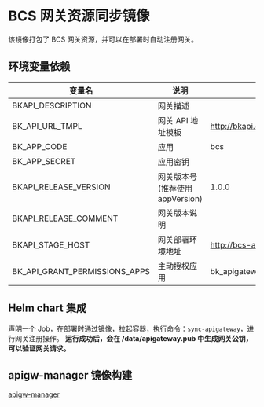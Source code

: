 # BCS 网关资源同步镜像

该镜像打包了 BCS 网关资源，并可以在部署时自动注册网关。

## 环境变量依赖


| 变量名                        | 说明                            | 样例                                    |
| ----------------------------- | ------------------------------- | --------------------------------------- |
| BKAPI_DESCRIPTION             | 网关描述                        |                                         |
| BK_API_URL_TMPL               | 网关 API 地址模板               | http://bkapi.example.com/api/{api_name} |
| BK_APP_CODE                   | 应用                            | bcs                                     |
| BK_APP_SECRET                 | 应用密钥                        |                                         |
| BKAPI_RELEASE_VERSION         | 网关版本号(推荐使用 appVersion) | 1.0.0                                   |
| BKAPI_RELEASE_COMMENT         | 网关版本说明                    |                                         |
| BKAPI_STAGE_HOST              | 网关部署环境地址                | http://bcs-app.svc                      |
| BK_API_GRANT_PERMISSIONS_APPS | 主动授权应用                    | bk_apigateway                           |

## Helm chart 集成

声明一个 Job，在部署时通过镜像，拉起容器，执行命令：`sync-apigateway`，进行网关注册操作。
**运行成功后，会在 /data/apigateway.pub 中生成网关公钥，可以验证网关请求。**

## apigw-manager 镜像构建

[apigw-manager](https://github.com/TencentBlueKing/bkpaas-python-sdk/tree/master/sdks/apigw-manager)
